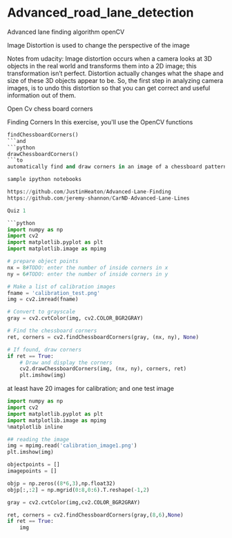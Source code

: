 # Advanced_road_lane_detection
Advanced lane finding algorithm openCV

Image Distortion is used to change the perspective of the image

Notes from udacity:
Image distortion occurs when a camera looks at 3D objects in the real world and transforms them into a 2D image;
this transformation isn’t perfect. Distortion actually changes what the shape and size of these 3D objects appear to be. 
So, the first step in analyzing camera images, is to undo this distortion so that you can get correct and useful 
information out of them.


Open Cv chess board corners

Finding Corners
In this exercise, you'll use the OpenCV functions 
```python 
findChessboardCorners()
```and
```python 
drawChessboardCorners() 
```to 
automatically find and draw corners in an image of a chessboard pattern.

sample ipython notebooks

https://github.com/JustinHeaton/Advanced-Lane-Finding
https://github.com/jeremy-shannon/CarND-Advanced-Lane-Lines

Quiz 1

```python
import numpy as np
import cv2
import matplotlib.pyplot as plt
import matplotlib.image as mpimg

# prepare object points
nx = 8#TODO: enter the number of inside corners in x
ny = 6#TODO: enter the number of inside corners in y

# Make a list of calibration images
fname = 'calibration_test.png'
img = cv2.imread(fname)

# Convert to grayscale
gray = cv2.cvtColor(img, cv2.COLOR_BGR2GRAY)

# Find the chessboard corners
ret, corners = cv2.findChessboardCorners(gray, (nx, ny), None)

# If found, draw corners
if ret == True:
    # Draw and display the corners
    cv2.drawChessboardCorners(img, (nx, ny), corners, ret)
    plt.imshow(img)
```

at least have 20 images for calibration; and one test image
```python
import numpy as np
import cv2
import matplotlib.pyplot as plt
import matplotlib.image as mpimg
%matplotlib inline

## reading the image
img = mpimg.read('calibration_image1.png')
plt.imshow(img)

objectpoints = []
imagepoints = []

objp = np.zeros((8*6,3),np.float32)
objp[:,:2] = np.mgrid(0:8,0:6).T.reshape(-1,2)

gray = cv2.cvtColor(img,cv2.COLOR_BGR2GRAY)

ret, corners = cv2.findChessboardCorners(gray,(8,6),None)
if ret == True:
    img
